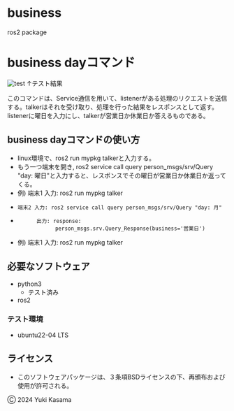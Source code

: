 # business
ros2 package
# business dayコマンド
![test](https://github.com/blizzard003/business/actions/workflows/test.yml/badge.svg)
↑テスト結果

このコマンドは、Service通信を用いて、listenerがある処理のリクエストを送信する。talkerはそれを受け取り、処理を行った結果をレスポンスとして返す。listenerに曜日を入力にし、talkerが営業日か休業日か答えるものである。

## business dayコマンドの使い方
- linux環境で、ros2 run mypkg talkerと入力する。
- もう一つ端末を開き, ros2 service call query person_msgs/srv/Query "day: 曜日"と入力すると、レスポンスでその曜日が営業日か休業日か返ってくる。
- 例) 端末1 入力: ros2 run mypkg talker
-     端末2 入力: ros2 service call query person_msgs/srv/Query "day: 月"
-           出力: response:
                  person_msgs.srv.Query_Response(business='営業日')
- 例) 端末1 入力: ros2 run mypkg talker
## 必要なソフトウェア
- python3
  - テスト済み
- ros2
  
### テスト環境
- ubuntu22-04 LTS
  
## ライセンス
- このソフトウェアパッケージは、３条項BSDライセンスの下、再頒布および使用が許可される。

Ⓒ 2024 Yuki Kasama
